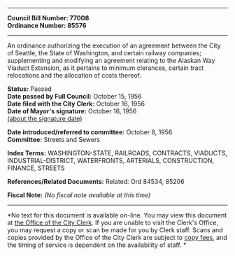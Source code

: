 * * * * *  
  
**Council Bill Number: [](#h0)[](#h2)77008**   
**Ordinance Number: 85576**  
  
* * * * *  
  
An ordinance authorizing the execution of an agreement between the City of Seattle, the State of Washington, and certain railway companies; supplementing and modifying an agreement relating to the Alaskan Way Viaduct Extension, as it pertains to minimum clerances, certain tract relocations and the allocation of costs thereof.  
  
**Status:** Passed   
**Date passed by Full Council:** October 15, 1956   
**Date filed with the City Clerk:** October 16, 1956   
**Date of Mayor's signature:** October 16, 1956   
[(about the signature date)](/~public/approvaldate.htm)   
  
  
**Date introduced/referred to committee:** October 8, 1956   
**Committee:** Streets and Sewers   
  
**Index Terms:** WASHINGTON-STATE, RAILROADS, CONTRACTS, VIADUCTS, INDUSTRIAL-DISTRICT, WATERFRONTS, ARTERIALS, CONSTRUCTION, FINANCE, STREETS  
  
**References/Related Documents:** Related: Ord 84534, 85206  
  
**Fiscal Note:** *(No fiscal note available at this time)*  
  
* * * * *  
  
*No text for this document is available on-line. You may view this document at [the Office of the City Clerk](http://www.seattle.gov/leg/clerk/contactUs.htm). If you are unable to visit the Clerk's Office, you may request a copy or scan be made for you by Clerk staff. Scans and copies provided by the Office of the City Clerk are subject to [copy fees](http://clerk.seattle.gov/~public/clerkfees.htm), and the timing of service is dependent on the availability of staff. *  
  
  
